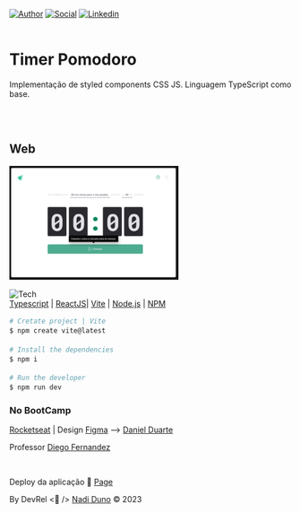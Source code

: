 [![Author](https://img.shields.io/badge/Dev-Nadi%20Duno-blueviolet%20)](https://portfolio-nadi.vercel.app/)
[![Social](https://img.shields.io/twitter/follow/nadiduno?label=%40nadiduno&style=social)](https://twitter.com/nadiduno)
[![Linkedin](https://img.shields.io/badge/in-Nadi%20Duno-blue)](https://www.linkedin.com/in/nadiduno/)
<br />
<br />
# Timer Pomodoro

Implementação de styled components CSS JS.
Linguagem TypeScript como base.

<br />
<br />

## Web
<div>
  <img 
    alt="Timer Pomodoro"
    src="https://github.com/nadiduno/timerpomodoro/blob/main/.github/ProjectNadiDunoDesenvolvedorFrontEnd.png" 
    width="60%"
  >
  <br />
</div>

</div>

![Tech](https://img.shields.io/badge/%3C%2F%3E-tech-lightgrey)<br/>
[Typescript](https://www.typescriptlang.org/) | [ReactJS](https://reactjs.org/)| [Vite](https://vitejs.dev/) | [Node.js](https://nodejs.org/en/download/) | [NPM](https://www.npmjs.com/)


```bash
# Cretate project | Vite
$ npm create vite@latest

# Install the dependencies
$ npm i

# Run the developer
$ npm run dev
```

### No BootCamp

[Rocketseat](https://www.rocketseat.com.br/) | Design [Figma](https://www.figma.com/file/FnCX310DgPWQBwrNtGb4X1/Ignite-Timer-(Community)?node-id=313%3A1874&t=i9oqxtMKrJxTi29V-0) --> [Daniel Duarte](https://www.figma.com/@daniel2d)

Professor [Diego Fernandez](https://github.com/diego3g)

<br />

Deploy da aplicação 🚀 [Page](https://test-react-nadiduno.vercel.app/) 

By DevRel <💜 /> [Nadi Duno](https://www.linkedin.com/in/nadiduno/) © 2023